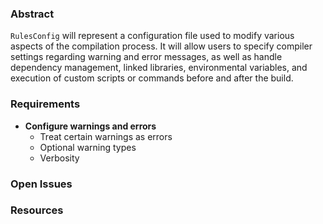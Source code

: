 ### Abstract
`RulesConfig` will represent a configuration file used to modify various aspects of the compilation process. It will allow users to specify compiler settings regarding  warning and error messages, as well as handle dependency management, linked libraries, environmental variables, and execution of custom scripts or commands before and after the build. 
### Requirements
- **Configure warnings and errors**
	- Treat certain warnings as errors
	- Optional warning types
	- Verbosity

### Open Issues

### Resources